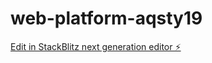 # web-platform-aqsty19

[Edit in StackBlitz next generation editor ⚡️](https://stackblitz.com/~/github.com/MZIM-AND/web-platform-aqsty19)